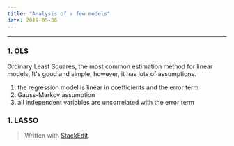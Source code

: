 ```yaml
---
title: "Analysis of a few models"
date: 2019-05-06
---
```


---------------------
### 1.  OLS
Ordinary Least Squares, the most common estimation method for linear models,
It's good and simple, however, it has lots of assumptions.
1. the regression model is linear in coefficients and the error term
2. Gauss-Markov assumption
3. all independent variables are uncorrelated with the error term
### 1.  LASSO



> Written with [StackEdit](https://stackedit.io/).
<!--stackedit_data:
eyJoaXN0b3J5IjpbMTg5NzU5NDY4NiwtMjkxMzQ2NDM4LDg0MT
kzMjc5MF19
-->